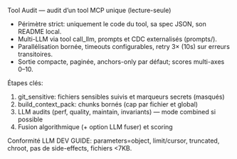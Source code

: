 Tool Audit — audit d’un tool MCP unique (lecture-seule)

- Périmètre strict: uniquement le code du tool, sa spec JSON, son README local.
- Multi-LLM via tool call_llm, prompts et CDC externalisés (prompts/).
- Parallélisation bornée, timeouts configurables, retry 3× (10s) sur erreurs transitoires.
- Sortie compacte, paginée, anchors-only par défaut; scores multi-axes 0–10.

Étapes clés:
1) git_sensitive: fichiers sensibles suivis et marqueurs secrets (masqués)
2) build_context_pack: chunks bornés (cap par fichier et global)
3) LLM audits (perf, quality, maintain, invariants) — mode combined si possible
4) Fusion algorithmique (+ option LLM fuser) et scoring

Conformité LLM DEV GUIDE: parameters=object, limit/cursor, truncated, chroot, pas de side-effects, fichiers <7KB.
